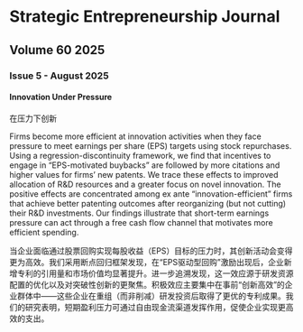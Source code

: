 # Strategic Entrepreneurship Journal

## Volume 60 2025

### Issue 5 - August 2025

#### Innovation Under Pressure

在压力下创新

Firms become more efficient at innovation activities when they face pressure to meet earnings per share (EPS) targets using stock repurchases. Using a regression-discontinuity framework, we find that incentives to engage in “EPS-motivated buybacks” are followed by more citations and higher values for firms’ new patents. We trace these effects to improved allocation of R&D resources and a greater focus on novel innovation. The positive effects are concentrated among ex ante “innovation-efficient” firms that achieve better patenting outcomes after reorganizing (but not cutting) their R&D investments. Our findings illustrate that short-term earnings pressure can act through a free cash flow channel that motivates more efficient spending.

当企业面临通过股票回购实现每股收益（EPS）目标的压力时，其创新活动会变得更为高效。我们采用断点回归框架发现，在“EPS驱动型回购”激励出现后，企业新增专利的引用量和市场价值均显著提升。进一步追溯发现，这一效应源于研发资源配置的优化以及对突破性创新的更聚焦。积极效应主要集中在事前“创新高效”的企业群体中——这些企业在重组（而非削减）研发投资后取得了更优的专利成果。我们的研究表明，短期盈利压力可通过自由现金流渠道发挥作用，促使企业实现更高效的支出。